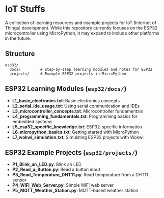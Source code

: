 # IoT Stuffs

A collection of learning resources and example projects for IoT (Internet of Things) development. While this repository currently focuses on the ESP32 microcontroller using MicroPython, it may expand to include other platforms in the future.

## Structure

```
esp32/
  docs/         # Step-by-step learning modules and notes for ESP32
  projects/     # Example ESP32 projects in MicroPython
```

## ESP32 Learning Modules (`esp32/docs/`)

- **L1_basic_electronics.txt**: Basic electronics concepts
- **L2_serial_ide_usage.txt**: Using serial communication and IDEs
- **L3_microcontroller_concepts.txt**: Microcontroller fundamentals
- **L4_programming_fundamentals.txt**: Programming basics for embedded systems
- **L5_esp32_specific_knowledge.txt**: ESP32-specific information
- **L6_micropython_basics.txt**: Getting started with MicroPython
- **L7_wokwi_simulation.txt**: Simulating ESP32 projects with Wokwi

## ESP32 Example Projects (`esp32/projects/`)

- **P1_Blink_an_LED.py**: Blink an LED
- **P2_Read_a_Button.py**: Read a button input
- **P3_Read_Temperature_DHT11.py**: Read temperature from a DHT11 sensor
- **P4_WiFi_Web_Server.py**: Simple WiFi web server
- **P5_MQTT_Weather_Station.py**: MQTT-based weather station
